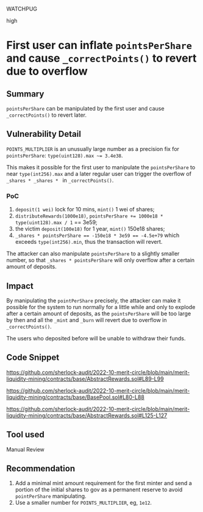 WATCHPUG

high

# First user can inflate `pointsPerShare` and cause `_correctPoints()` to revert due to overflow

## Summary

`pointsPerShare` can be manipulated by the first user and cause `_correctPoints()` to revert later.

## Vulnerability Detail

`POINTS_MULTIPLIER` is an unusually large number as a precision fix for `pointsPerShare`: `type(uint128).max ~= 3.4e38`.

This makes it possible for the first user to manipulate the `pointsPerShare` to near `type(int256).max` and a later regular user can trigger the overflow of `_shares * _shares * ` in `_correctPoints()`.

### PoC

1. `deposit(1 wei)` lock for 10 mins, `mint()` 1 wei of shares;
2. `distributeRewards(1000e18)`, `pointsPerShare += 1000e18 * type(uint128).max / 1` == 3e59;
3. the victim `deposit(100e18)` for 1 year, `mint()` 150e18 shares;
3. `_shares * pointsPerShare == -150e18 * 3e59 == -4.5e+79` which exceeds `type(int256).min`, thus the transaction will revert.

The attacker can also manipulate `pointsPerShare` to a slightly smaller number, so that `_shares * pointsPerShare` will only overflow after a certain amount of deposits.

## Impact

By manipulating the `pointPerShare` precisely, the attacker can make it possible for the system to run normally for a little while and only to explode after a certain amount of deposits, as the `pointsPerShare` will be too large by then and all the `_mint` and `_burn` will revert due to overflow in `_correctPoints()`.

The users who deposited before will be unable to withdraw their funds.

## Code Snippet

https://github.com/sherlock-audit/2022-10-merit-circle/blob/main/merit-liquidity-mining/contracts/base/AbstractRewards.sol#L89-L99

https://github.com/sherlock-audit/2022-10-merit-circle/blob/main/merit-liquidity-mining/contracts/base/BasePool.sol#L80-L88

https://github.com/sherlock-audit/2022-10-merit-circle/blob/main/merit-liquidity-mining/contracts/base/AbstractRewards.sol#L125-L127

## Tool used

Manual Review

## Recommendation

1. Add a minimal mint amount requirement for the first minter and send a portion of the initial shares to gov as a permanent reserve to avoid `pointPerShare` manipulating.
2. Use a smaller number for `POINTS_MULTIPLIER`, eg, `1e12`.